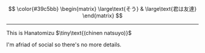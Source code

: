 $$
\color{#39c5bb}
\begin{matrix}
\large\text{そう} & \large\text{君は友達}
\end{matrix}
$$

---

This is Hanatomizu $\tiny\text{(chinen natsuyo)}$

I'm afriad of social so there's no more details.

